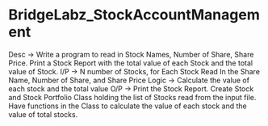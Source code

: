 # BridgeLabz_StockAccountManagement

Desc -> Write a program to read in Stock Names, Number of Share, Share Price. Print a Stock Report with the total value of each Stock and the total value of Stock.
I/P -> N number of Stocks, for Each Stock Read In the Share Name, Number of Share, and Share Price
Logic -> Calculate the value of each stock and the total value
O/P -> Print the Stock Report.
Create Stock and Stock Portfolio Class holding the list of Stocks read from the input file. Have functions in the Class to calculate the value of each stock and the value of total stocks.
